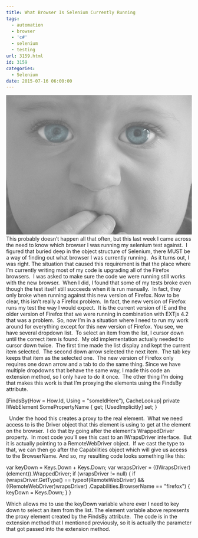 ```yaml
---
title: What Browser Is Selenium Currently Running
tags:
  - automation
  - browser
  - 'c#'
  - selenium
  - testing
url: 3159.html
id: 3159
categories:
  - Selenium
date: 2015-07-16 06:00:00
---
```


![ppl-kid-044](/uploads/2015/07/ppl-kid-044.jpg "ppl-kid-044") This probably doesn’t happen all that often, but this last week I came across the need to know which browser I was running my selenium test against.  I figured that buried deep in the object structure of Selenium, there MUST be a way of finding out what browser I was currently running.  As it turns out, I was right.  The situation that caused this requirement is that the place where I’m currently writing most of my code is upgrading all of the Firefox browsers.  I was asked to make sure the code we were running still works with the new browser.  When I did, I found that some of my tests broke even though the test itself still succeeds when it is run manually.  In fact, they only broke when running against this new version of Firefox. Now to be clear, this isn’t really a Firefox problem.  In fact, the new version of Firefox runs my test the way I would expect.  It is the current version of IE and the older version of Firefox that we were running in combination with EXTjs 4.2 that was a problem.  So, now I’m in a situation where I need to run my work around for everything except for this new version of Firefox. You see, we have several dropdown list.  To select an item from the list, I cursor down until the correct item is found.  My old implementation actually needed to cursor down twice.  The first time made the list display and kept the current item selected.  The second down arrow selected the next item.  The tab key keeps that item as the selected one.  The new version of Firefox only requires one down arrow and a tab to do the same thing. Since we have multiple dropdowns that behave the same way, I made this code an extension method, so I only have to do it once.  The other thing I’m doing that makes this work is that I’m proxying the elements using the FindsBy attribute.

\[FindsBy(How = How.Id, Using = "someIdHere"), CacheLookup\]
private IWebElement SomePropertyName 
    { get; \[UsedImplicitly\] set; }

  Under the hood this creates a proxy to the real element.  What we need access to is the Driver object that this element is using to get at the element on the browser.  I do that by going after the element’s WrappedDriver property.  In most code you’ll see this cast to an IWrapsDriver interface.  But it is actually pointing to a RemoteWebDriver object.  If we cast the type to that, we can then go after the Capabilities object which will give us access to the BrowserName. And so, my resulting code looks something like this:

var keyDown = Keys.Down + Keys.Down;
var wrapsDriver = ((IWrapsDriver)(element)).WrappedDriver;
if (wrapsDriver != null)
{
    if (wrapsDriver.GetType() == typeof(RemoteWebDriver) && 
        ((RemoteWebDriver)wrapsDriver)
        .Capabilities.BrowserName ==  "firefox")
     {
        keyDown = Keys.Down;
     }
}

Which allows me to use the keyDown variable where ever I need to key down to select an item from the list. The element variable above represents the proxy element created by the FindsBy attribute.  The code is in the extension method that I mentioned previously, so it is actually the parameter that got passed into the extension method.

